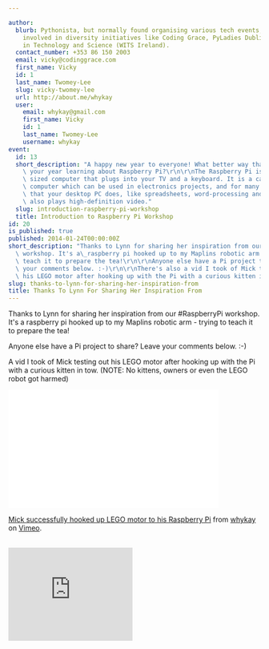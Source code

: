 ```yaml
---

author:
  blurb: Pythonista, but normally found organising various tech events, and now heavily
    involved in diversity initiatives like Coding Grace, PyLadies Dublin, and Women
    in Technology and Science (WITS Ireland).
  contact_number: +353 86 150 2003
  email: vicky@codinggrace.com
  first_name: Vicky
  id: 1
  last_name: Twomey-Lee
  slug: vicky-twomey-lee
  url: http://about.me/whykay
  user:
    email: whykay@gmail.com
    first_name: Vicky
    id: 1
    last_name: Twomey-Lee
    username: whykay
event:
  id: 13
  short_description: "A happy new year to everyone! What better way than to start\
    \ your year learning about Raspberry Pi?\r\n\r\nThe Raspberry Pi is a credit-card\
    \ sized computer that plugs into your TV and a keyboard. It is a capable little\
    \ computer which can be used in electronics projects, and for many of the things\
    \ that your desktop PC does, like spreadsheets, word-processing and games. It\
    \ also plays high-definition video."
  slug: introduction-raspberry-pi-workshop
  title: Introduction to Raspberry Pi Workshop
id: 20
is_published: true
published: 2014-01-24T00:00:00Z
short_description: "Thanks to Lynn for sharing her inspiration from our #RaspberryPi\
  \ workshop. It's a\_raspberry pi hooked up to my Maplins robotic arm - trying to\
  \ teach it to prepare the tea!\r\n\r\nAnyone else have a Pi project to share? Leave\
  \ your comments below. :-)\r\n\r\nThere's also a vid I took of Mick testing out\
  \ his LEGO motor after hooking up with the Pi with a curious kitten in tow. "
slug: thanks-to-lynn-for-sharing-her-inspiration-from
title: Thanks To Lynn For Sharing Her Inspiration From
---
```


Thanks to Lynn for sharing her inspiration from our #RaspberryPi workshop. It's a raspberry pi hooked up to my Maplins robotic arm - trying to teach it to prepare the tea!

Anyone else have a Pi project to share? Leave your comments below. :-)

A vid I took of Mick testing out his LEGO motor after hooking up with the Pi with a curious kitten in tow. (NOTE: No kittens, owners or even the LEGO robot got harmed)

<p><iframe frameborder="0" height="236" src="//player.vimeo.com/video/84964547" width="420"></iframe></p>
<p><a href="http://vimeo.com/84964547">Mick successfully hooked up LEGO motor to his Raspberry Pi</a> from <a href="http://vimeo.com/whykay">whykay</a> on <a href="https://vimeo.com">Vimeo</a>.</p><br/><iframe width="248" height="186" src="http://www.youtube.com/embed/LaRXuWvuCl8?wmode=transparent&autohide=1&egm=0&hd=1&iv_load_policy=3&modestbranding=1&rel=0&showinfo=0&showsearch=0" frameborder="0" allowfullscreen></iframe>